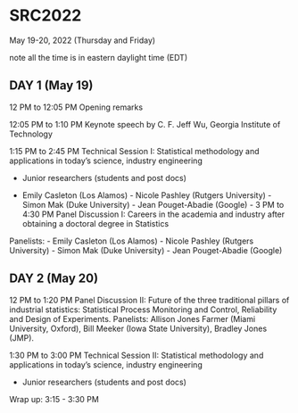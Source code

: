 # SRC2022
May 19-20, 2022 (Thursday and Friday)
 
note all the time is in eastern daylight time (EDT)
 
DAY 1 (May 19)
--------------------
 
12 PM to 12:05 PM
Opening remarks

12:05 PM to 1:10 PM
Keynote speech by C. F. Jeff Wu, Georgia Institute of Technology

1:15 PM to 2:45 PM
Technical Session I: Statistical methodology and applications in today’s science, industry engineering 
-	Junior researchers (students and post docs)
 
 
 - Emily Casleton (Los Alamos)
           - Nicole Pashley (Rutgers University)
           - Simon Mak (Duke University)
           - Jean Pouget-Abadie (Google)
           - 
3 PM to 4:30 PM
Panel Discussion I: Careers in the academia and industry after obtaining a doctoral degree in Statistics

Panelists: 
           - Emily Casleton (Los Alamos)
           - Nicole Pashley (Rutgers University)
           - Simon Mak (Duke University)
           - Jean Pouget-Abadie (Google)


DAY 2 (May 20)
---------------------

12 PM to 1:20 PM
Panel Discussion II: Future of the three traditional pillars of industrial statistics: Statistical Process Monitoring and Control, Reliability and Design of Experiments. 
Panelists: Allison Jones Farmer (Miami University, Oxford), Bill Meeker (Iowa State University), Bradley Jones (JMP).

1:30 PM to 3:00 PM
Technical Session II: Statistical methodology and applications in today’s science, industry engineering 
-	Junior researchers (students and post docs)
 
Wrap up: 3:15 - 3:30 PM
